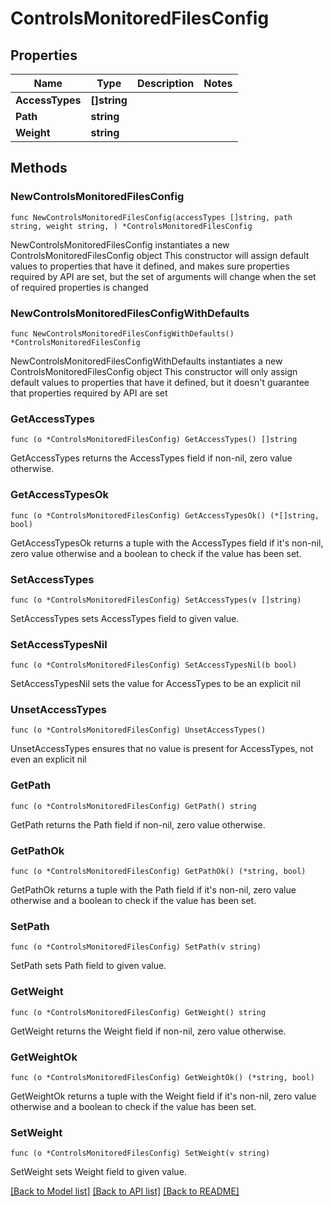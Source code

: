 # ControlsMonitoredFilesConfig

## Properties

Name | Type | Description | Notes
------------ | ------------- | ------------- | -------------
**AccessTypes** | **[]string** |  | 
**Path** | **string** |  | 
**Weight** | **string** |  | 

## Methods

### NewControlsMonitoredFilesConfig

`func NewControlsMonitoredFilesConfig(accessTypes []string, path string, weight string, ) *ControlsMonitoredFilesConfig`

NewControlsMonitoredFilesConfig instantiates a new ControlsMonitoredFilesConfig object
This constructor will assign default values to properties that have it defined,
and makes sure properties required by API are set, but the set of arguments
will change when the set of required properties is changed

### NewControlsMonitoredFilesConfigWithDefaults

`func NewControlsMonitoredFilesConfigWithDefaults() *ControlsMonitoredFilesConfig`

NewControlsMonitoredFilesConfigWithDefaults instantiates a new ControlsMonitoredFilesConfig object
This constructor will only assign default values to properties that have it defined,
but it doesn't guarantee that properties required by API are set

### GetAccessTypes

`func (o *ControlsMonitoredFilesConfig) GetAccessTypes() []string`

GetAccessTypes returns the AccessTypes field if non-nil, zero value otherwise.

### GetAccessTypesOk

`func (o *ControlsMonitoredFilesConfig) GetAccessTypesOk() (*[]string, bool)`

GetAccessTypesOk returns a tuple with the AccessTypes field if it's non-nil, zero value otherwise
and a boolean to check if the value has been set.

### SetAccessTypes

`func (o *ControlsMonitoredFilesConfig) SetAccessTypes(v []string)`

SetAccessTypes sets AccessTypes field to given value.


### SetAccessTypesNil

`func (o *ControlsMonitoredFilesConfig) SetAccessTypesNil(b bool)`

 SetAccessTypesNil sets the value for AccessTypes to be an explicit nil

### UnsetAccessTypes
`func (o *ControlsMonitoredFilesConfig) UnsetAccessTypes()`

UnsetAccessTypes ensures that no value is present for AccessTypes, not even an explicit nil
### GetPath

`func (o *ControlsMonitoredFilesConfig) GetPath() string`

GetPath returns the Path field if non-nil, zero value otherwise.

### GetPathOk

`func (o *ControlsMonitoredFilesConfig) GetPathOk() (*string, bool)`

GetPathOk returns a tuple with the Path field if it's non-nil, zero value otherwise
and a boolean to check if the value has been set.

### SetPath

`func (o *ControlsMonitoredFilesConfig) SetPath(v string)`

SetPath sets Path field to given value.


### GetWeight

`func (o *ControlsMonitoredFilesConfig) GetWeight() string`

GetWeight returns the Weight field if non-nil, zero value otherwise.

### GetWeightOk

`func (o *ControlsMonitoredFilesConfig) GetWeightOk() (*string, bool)`

GetWeightOk returns a tuple with the Weight field if it's non-nil, zero value otherwise
and a boolean to check if the value has been set.

### SetWeight

`func (o *ControlsMonitoredFilesConfig) SetWeight(v string)`

SetWeight sets Weight field to given value.



[[Back to Model list]](../README.md#documentation-for-models) [[Back to API list]](../README.md#documentation-for-api-endpoints) [[Back to README]](../README.md)


